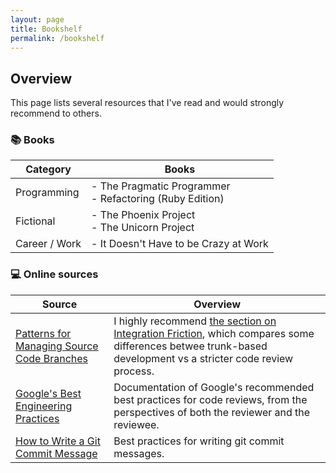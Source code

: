 ```yaml
---
layout: page
title: Bookshelf
permalink: /bookshelf
---
```


## Overview

This page lists several resources that I've read and would strongly recommend to others.

### 📚 Books

| Category | Books |
| --- | --- |
| Programming | - The Pragmatic Programmer<br />- Refactoring (Ruby Edition) |
| Fictional | - The Phoenix Project<br />- The Unicorn Project |
| Career / Work | - It Doesn't Have to be Crazy at Work |

### 💻 Online sources

| Source | Overview |
|---|---|
| [Patterns for Managing Source Code Branches](https://martinfowler.com/articles/branching-patterns.html) | I highly recommend [the section on Integration Friction](https://martinfowler.com/articles/branching-patterns.html#integration-friction), which compares some differences betwee trunk-based development vs a stricter code review process. |
| [Google's Best Engineering Practices](https://google.github.io/eng-practices/) | Documentation of Google's recommended best practices for code reviews, from the perspectives of both the reviewer and the reviewee. |
| [How to Write a Git Commit Message](https://cbea.ms/git-commit/) | Best practices for writing git commit messages. |
